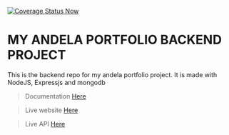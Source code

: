 [![Coverage Status Now](https://coveralls.io/repos/github/kibongos40/express/badge.svg?branch=master&cache=clean)](https://coveralls.io/github/kibongos40/express?branch=master)
# MY ANDELA PORTFOLIO BACKEND PROJECT

This is the backend repo for my andela portfolio project.
It is made with NodeJS, Expressjs and mongodb
> Documentation [Here](https://api.kibongo.com/)

> Live website [Here](https://kibongos40.github.io/my-brand)

> Live API [Here](https://kibongo.com/api/v1)
